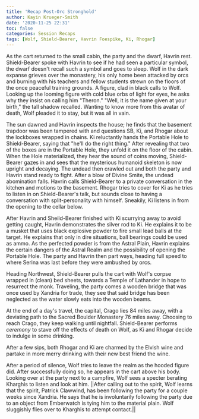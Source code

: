 ```yaml
---
title: 'Recap Post-Orc Stronghold'
author: Kayin Krueger-Smith
date: '2020-11-25 22:31'
toc: false
categories: Session Recaps
tags: [Wolf, Shield-Bearer, Havrin Foespike, Ki, Rhogar]
---
```


As the cart returned to the small cabin, the party and the dwarf, Havrin rest. Shield-Bearer spoke with Havrin to see if he had seen a particular symbol,  the dwarf doesn't recall such a symbol and goes to sleep. Wolf in the dark expanse grieves over the monastery, his only home been attacked by orcs and burning with his teachers and fellow students strewn on the floors of the once peaceful training grounds. A figure, clad in black calls to Wolf. Looking up the looming figure with cold blue orbs of light for eyes,  he asks why they insist on calling him "Theron." "Well, it is the name given at your birth," the tall shadow recalled. Wanting to know more from this avatar of death, Wolf pleaded it to stay, but it was all in vain.

The sun dawned and Havrin inspects the house; he finds that the basement trapdoor was been tampered with and questions SB, Ki, and Rhogar about the lockboxes wrapped in chains. Ki reluctantly hands the Portable Hole to Shield-Bearer, saying that "he'll do the right thing." After revealing that two of the boxes are in the Portable Hole, they unfold it on the floor of the cabin. When the Hole materialized, they hear the sound of coins moving, Shield-Bearer gazes in and sees that the mysterious humanoid skeleton is now upright and decaying. The undead then crawled out and both the party and Havrin stand ready to fight. After a blow of Divine Smite, the undead abomination falls. Havrin calls Shield-Bearer to a private conversation in the kitchen and motions to the basement. Rhogar tries to cover for Ki as he tries to listen in on Shield-Bearer's talk, but sounds close to having a conversation with split-personality with himself. Sneakily, Ki listens in from the opening to the cellar below.

After Havrin and Sheild-Bearer finished with Ki scurrying away to avoid getting caught, Havrin demonstrates the silver rod to Ki. He explains it to be a musket that uses black explosive powder to fire small lead balls at the target. He explains that only in dire situations, ball bearings could be used as ammo. As the perfected powder is from the Astral Plain, Havrin explains the certain dangers of the Astral Realm and the possibility of opening the Portable Hole. The party and Havrin then part ways, heading full speed to where Serina was last before they were ambushed by orcs.

Heading Northwest, Shield-Bearer pulls the cart with Wolf's corpse wrapped in (clean) bed sheets, towards a Temple of Lathander in hope to resurrect the monk. Traveling, the party comes a wooden bridge that was once used by Xandria for trade, they see that said bridge has been neglected as the water slowly eats into the wooden beams.

At the end of a day's travel, the capital, Crago lies 84 miles away, with a deviating path to the Sacred Boulder Monastery 76 miles away. Choosing to reach Crago, they keep walking until nightfall. Shield-Bearer performs *ceremony* to stave off the effects of death on Wolf, as Ki and Rhogar decide to indulge in some drinking.

After a few sips, both Rhogar and Ki are charmed by the Elvish wine and partake in more merry drinking with their new best friend the wine.

After a period of silence, Wolf tries to leave the realm as the hooded figure did. After successfully doing so, he appears in the cart above his body. Looking over at the party next to a campfire, Wolf sees a specter berating Kharghis to listen and look at him. ||After calling out to the spirit, Wolf learns that the spirit, Patrick Clawwind, has been following the party for a couple weeks since Xandria. He says that he is involuntarily following the party due to an object from Emberwatch is tying him to the material plain. Wolf sluggishly flies over to Kharghis to attempt contact.||
